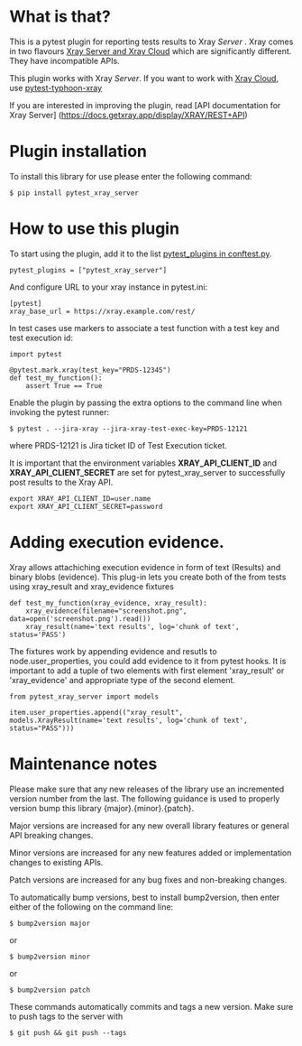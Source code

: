 What is that?
======================

This is a pytest plugin for reporting tests results to Xray *Server* . Xray
comes in two flavours [Xray Server and Xray Cloud](https://docs.getxray.app/display/XRAYCLOUD/Xray+Server+and+Xray+Cloud)
which are significantly different. They have incompatible APIs.

This plugin works with Xray *Server*. If you want to work with [Xray Cloud](https://xray.cloud.xpand-it.com), use [pytest-typhoon-xray](https://github.com/typhoon-hil/pytest-typhoon-xray)

If you are interested in improving the plugin, read [API documentation for Xray Server] (https://docs.getxray.app/display/XRAY/REST+API)

Plugin installation
======================

To install this library for use please enter the following command:

    $ pip install pytest_xray_server

How to use this plugin
======================

To start using the plugin, add it to the list [pytest_plugins in conftest.py](https://docs.pytest.org/en/stable/plugins.html).

    pytest_plugins = ["pytest_xray_server"]

And configure URL to your xray instance in pytest.ini:

    [pytest]
    xray_base_url = https://xray.example.com/rest/

In test cases use markers to associate a test function with a test key and test execution id:

    import pytest

    @pytest.mark.xray(test_key="PRDS-12345")
    def test_my_function():
        assert True == True

Enable the plugin by passing the extra options to the command line when invoking the pytest runner:

    $ pytest . --jira-xray --jira-xray-test-exec-key=PRDS-12121

where PRDS-12121 is Jira ticket ID of Test Execution ticket.

It is important that the environment variables **XRAY_API_CLIENT_ID** and **XRAY_API_CLIENT_SECRET** are set for pytest_xray_server to successfully post results to the Xray API.

    export XRAY_API_CLIENT_ID=user.name
    export XRAY_API_CLIENT_SECRET=password

Adding execution evidence.
======================

Xray allows attachiching execution evidence in form of text (Results) and binary
blobs (evidence). This plug-in lets you create both of the from tests using xray_result and xray_evidence fixtures

    def test_my_function(xray_evidence, xray_result):
        xray_evidence(filename="screenshot.png", data=open('screenshot.png').read())
        xray_result(name='text results', log='chunk of text', status='PASS')

The fixtures work by appending evidence and resutls to node.user_properties, you
could add evidence to it from pytest hooks. It is important to add a tuple of
two elements with first element 'xray_result' or 'xray_evidence' and appropriate
type of the second element.

    from pytest_xray_server import models

    item.user_properties.append(("xray_result", models.XrayResult(name='text results', log='chunk of text', status="PASS")))


Maintenance notes
======================
Please make sure that any new releases of the library use an incremented version number from the last. The following guidance is used to properly version bump this library {major}.{minor}.{patch}.

Major versions are increased for any new overall library features or general API breaking changes.

Minor versions are increased for any new features added or implementation changes to existing APIs.

Patch versions are increased for any bug fixes and non-breaking changes.

To automatically bump versions, best to install bump2version, then enter either of the following on the command line:

    $ bump2version major

or

    $ bump2version minor

or

    $ bump2version patch

These commands automatically commits and tags a new version. Make sure to push tags to the server with 

    $ git push && git push --tags
